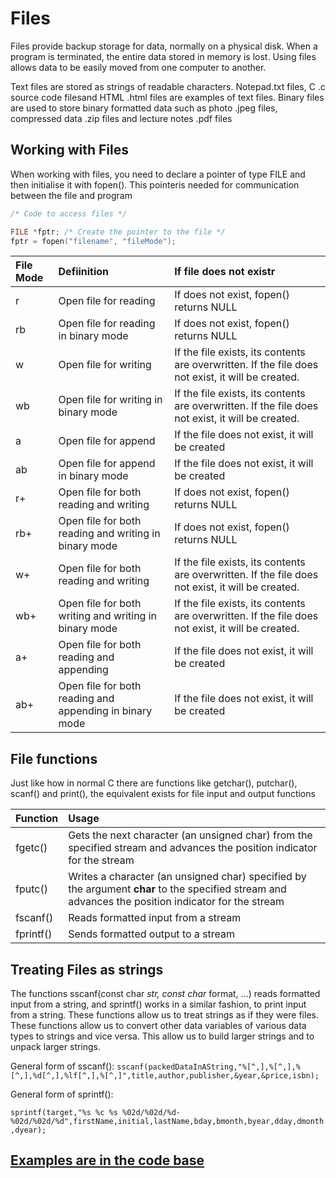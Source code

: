 # Files

Files provide backup storage for data, normally on a physical disk. When a program is terminated, the entire data stored in memory is lost. Using files allows data to be easily moved from one computer to another.

Text files are stored as strings of readable characters. Notepad.txt files, C .c source code filesand HTML .html files are examples of text files. Binary files are used to store binary formatted data such as photo .jpeg files, compressed data .zip files and lecture notes .pdf files

## Working with Files

When working with files, you need to declare a pointer of type FILE and then initialise it with fopen\(\). This pointeris needed for communication between the file and program

```c
/* Code to access files */

FILE *fptr; /* Create the pointer to the file */
fptr = fopen("filename", "fileMode"); 
```

|  File Mode | Defiinition | If file does not existr |
| :--- | :--- | :--- |
| r | Open file for reading | If does not exist, fopen\(\) returns NULL |
| rb | Open file for reading in binary mode | If does not exist, fopen\(\) returns NULL |
| w | Open file for writing | If the file exists, its contents are overwritten. If the file does not exist, it will be created. |
| wb | Open file for writing in binary mode | If the file exists, its contents are overwritten. If the file does not exist, it will be created. |
| a | Open file for append | If the file does not exist, it will be created |
| ab | Open file for append in binary mode | If the file does not exist, it will be created |
| r+ | Open file for both reading and writing | If does not exist, fopen\(\) returns NULL |
| rb+ | Open file for both reading and writing in binary mode | If does not exist, fopen\(\) returns NULL |
| w+ | Open file for both reading and writing | If the file exists, its contents are overwritten. If the file does not exist, it will be created. |
| wb+ | Open file for both writing and writing in binary mode | If the file exists, its contents are overwritten. If the file does not exist, it will be created. |
| a+ | Open file for both reading and appending | If the file does not exist, it will be created |
| ab+ | Open file for both reading and appending in binary mode | If the file does not exist, it will be created |

## File functions

Just like how in normal C there are functions like getchar\(\), putchar\(\), scanf\(\) and print\(\), the equivalent exists for file input and output functions

| Function | Usage |
| :--- | :--- |
| fgetc\(\) | Gets the next character \(an unsigned char\) from the specified stream and advances the position indicator for the stream |
| fputc\(\) | Writes a character \(an unsigned char\) specified by the argument **char** to the specified stream and advances the position indicator for the stream |
| fscanf\(\) | Reads formatted input from a stream |
| fprintf\(\) | Sends formatted output to a stream |

## Treating Files as strings

The functions sscanf\(const char _str, const char_ format, ...\) reads formatted input from a string, and sprintf\(\) works in a similar fashion, to print input from a string. These functions allow us to treat strings as if they were files. These functions allow us to convert other data variables of various data types to strings and vice versa. This allow us to build larger strings and to unpack larger strings.

General form of sscanf\(\): `sscanf(packedDataInAString,"%[^,],%[^,],%[^,],%d[^,],%lf[^,],%[^,]",title,author,publisher,&year,&price,isbn);`

General form of sprintf\(\):

`sprintf(target,"%s %c %s %02d/%02d/%d-%02d/%02d/%d",firstName,initial,lastName,bday,bmonth,byear,dday,dmonth,dyear);`

## [Examples are in the code base](https://adnantech.gitbook.io/code/code/c/files)

